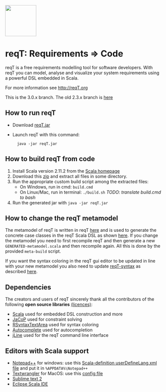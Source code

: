 <img src="http://reqt.org/reqT.jpg" width="100"> 

reqT: Requirements => Code
==========================
reqT is a free requirements modelling tool for software developers. With reqT you can model, analyse and visualize your system requirements using a powerful DSL embedded in Scala.

For more information see http://reqT.org 

This is the 3.0.x branch. The old 2.3.x branch is [here](https://github.com/reqT/reqT/tree/2.3.x)

How to run reqT
---------------
* Download [reqT.jar](http://reqT.org/reqT.jar) 

* Launch reqT with this command: 
    
        java -jar reqT.jar

 
How to build reqT from code
---------------------------

1. Install Scala version 2.11.2 from the [Scala homepage](http://scala-lang.org/download/2.11.2.html)
2. Download this [zip](https://github.com/reqT/reqT/archive/3.0.x.zip) and extract all files in some directory.
3. Run the appropriate custom build script among the extracted files:
    * On Windows, run in cmd: `build.cmd`
    * On Linux/Mac, run in terminal:  `./build.sh` *TODO: translate build.cmd to bash*   
4. Run the generated jar with `java -jar reqT.jar`

How to change the reqT metamodel
--------------------------------

The metamodel of reqT is written in reqT [here](https://github.com/reqT/reqT/blob/3.0.x/src/reqT/meta.scala) and is used to generate the concrete case classes in the reqT Scala DSL as shown [here](https://github.com/reqT/reqT/blob/3.0.x/src/reqT/GENERATED-metamodel.scala). If you change the metamodel you need to first recompile reqT and then generate a new `GENERATED-metamodel.scala` and then recompile again. All this is done by the provided `meta-build` script. 

If you want the syntax coloring in the reqT gui editor to be updated in line with your new metamodel you also need to update [reqT-syntax](https://github.com/reqT/reqT-syntax) as described [here](https://github.com/reqT/reqT-syntax/blob/master/README.md).   

Dependencies 
-------------

The creators and users of reqT sincerely thank all the contributors of the following **open source libraries** [(licences)](https://github.com/reqT/reqT/tree/3.0.x/licences):
* [Scala](http://www.scala-lang.org/) used for embedded DSL construction and more
* [JaCoP](http://sourceforge.net/projects/jacop-solver/) used for constraint solving
* [RSyntaxTextArea](http://fifesoft.com/rsyntaxtextarea/) used for syntax coloring
* [Autocomplete](http://fifesoft.com/autocomplete/) used for autocompletion
* [jLine](https://github.com/jline/jline2) used for the reqT command line interface

Editors with Scala support
--------------------------
* [Notepad++](http://notepad-plus-plus.org/) for windows: use this [Scala-definition userDefineLang.xml file](http://www.reqt.org/download/userDefineLang.xml) and put it in `%APPDATA%\Notepad++`
* [Textwrangler](http://www.barebones.com/products/textwrangler/) for MacOS: use this [config file](https://github.com/scala/scala-dist/tree/master/tool-support/src/textwrangler) 
* [Sublime text 2](http://www.sublimetext.com/2)
* [Eclipse Scala IDE](http://scala-ide.org/)